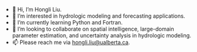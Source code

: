- 👋 Hi, I’m Hongli Liu.
- 👀 I’m interested in hydrologic modeling and forecasting applications.
- 🌱 I’m currently learning Python and Fortran.
- 💞️ I’m looking to collaborate on spatial intelligence, large-domain parameter estimation, and uncertainty analysis in hydrologic modeling.
- 📫 Please reach me via hongli.liu@ualberta.ca.

<!---
h294liu/h294liu is a ✨ special ✨ repository because its `README.md` (this file) appears on your GitHub profile.
You can click the Preview link to take a look at your changes.
--->

